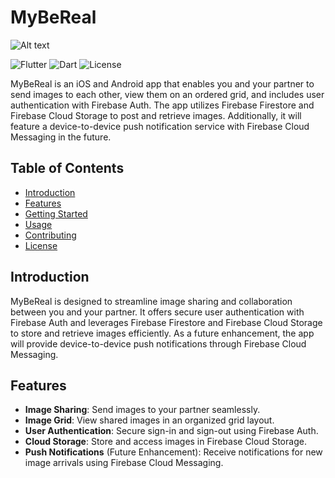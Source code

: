 # MyBeReal
![Alt text](./lib/assets/MyBeRealLogo)


![Flutter](https://img.shields.io/badge/Flutter-2.x-blue.svg)
![Dart](https://img.shields.io/badge/Dart-2.x-blue.svg)
![License](https://img.shields.io/badge/License-MIT-green.svg)

MyBeReal is an iOS and Android app that enables you and your partner to send images to each other, view them on an ordered grid, and includes user authentication with Firebase Auth. The app utilizes Firebase Firestore and Firebase Cloud Storage to post and retrieve images. Additionally, it will feature a device-to-device push notification service with Firebase Cloud Messaging in the future.

## Table of Contents

- [Introduction](#introduction)
- [Features](#features)
- [Getting Started](#getting-started)
- [Usage](#usage)
- [Contributing](#contributing)
- [License](#license)

## Introduction

MyBeReal is designed to streamline image sharing and collaboration between you and your partner. It offers secure user authentication with Firebase Auth and leverages Firebase Firestore and Firebase Cloud Storage to store and retrieve images efficiently. As a future enhancement, the app will provide device-to-device push notifications through Firebase Cloud Messaging.

## Features

- **Image Sharing**: Send images to your partner seamlessly.
- **Image Grid**: View shared images in an organized grid layout.
- **User Authentication**: Secure sign-in and sign-out using Firebase Auth.
- **Cloud Storage**: Store and access images in Firebase Cloud Storage.
- **Push Notifications** (Future Enhancement): Receive notifications for new image arrivals using Firebase Cloud Messaging.
